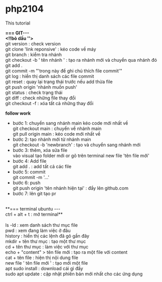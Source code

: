 # php2104
This tutorial

 **=== GIT---<br>
 <!!bỏ dấu ''>**
 <br>
 git version : check version<br>
 git clone 'link reponsive' : kéo code về máy <br>
 git branch : kiểm tra nhánh <br>
 git checkout -b ' tên nhánh ' : tạo ra nhánh mới và chuyển qua nhánh đó <br>
 git add . <br>
 git commit -m "'trong này để ghi chú thích file commit'"<br>
 git log : hiển thị danh sách các file commit<br>
 git reset : quay lại trạng thái trước nếu add thừa file <br>
 git push origin 'nhánh muốn push'   <br>
 git status : check trạng thái<br>
 git diff : check những file thay đổi <br>
 git checkout -f : xóa tất cả những thay đổi <br>
 
 **follow work** <br>
 - bước 1: chuyển sang nhánh main kéo code mới nhất về <br>
            git checkout main : chuyển về nhánh main <br>
            git pull origin main : kéo code mới nhất về <br>
 - bước 2: tạo nhánh mới từ nhánh main <br>
           git checkout -b 'newbranch' : tạo và chuyển sang nhánh mới <br>
 - bước 3: thêm, xóa sửa file <br>
           vào visual tạo folder mới or gõ trên terminal new file 'tên file mới' <br>
 - bước 4: Add file <br>
           git add . : add tất cả các file <br>
 - bước 5: commit <br>
          git commit -m '...' <br>
 - bước 6: push <br>
          git push origin 'tên nhánh hiện tại'  : đẩy lên github.com <br>
 - bước 7: lên git tạo pr <br>           
 <br>
**=== terminal ubuntu --- <br>
ctrl + alt + t : mở terminal**<br>
<br>
ls -ld : xem danh sách thư mục file <br>
pwd : xem đang làm việc ở đâu <br>
history : hiển thị các lệnh đã gõ gần đây <br>
mkdir + tên thư mục : tạo một thư mục <br>
cd + tên thư mục : làm việc với thư mục <br>
echo + "content" > tên file mới  : tạo ra một file với content <br>
cat + tên file : hiện thị nội dung file <br>
new file ' tên file mới ' : tạo mới một file <br>
apt sudo install : download cái gì đấy <br>
sudo apt update  : cập nhật phiên bản mới nhất cho các ứng dụng <br>




